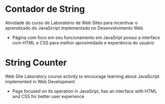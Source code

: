 <h1>Contador de String</h1>

Atividade do curso de Laboratório de Web Sites para incentivar o aprendizado do JavaScript implementado no Desenvolvimento Web

- Página com foco em seu funcionamento em JavaSript possui a interface com HTML e CSS para melhor aproximidade e experiência do usuário

<h1>String Counter</h1>

Web Site Laboratory course activity to encourage learning about JavaScript implemented in Web Development

- Page focused on its operation in JavaSript, has an interface with HTML and CSS for better user experience
